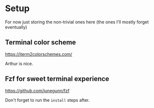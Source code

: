 # Setup

For now just storing the non-trivial ones here (the ones I'll mostly forget eventually)

## Terminal color scheme
https://iterm2colorschemes.com/

Arthur is nice.

## Fzf for sweet terminal experience

https://github.com/junegunn/fzf

Don't forget to run the `install` steps after.

